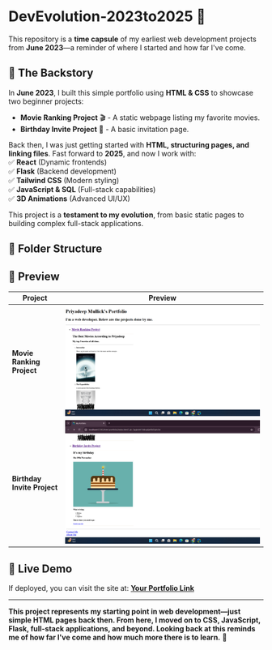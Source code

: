 # DevEvolution-2023to2025 🚀

This repository is a **time capsule** of my earliest web development projects from **June 2023**—a reminder of where I started and how far I've come.

## 📖 The Backstory
In **June 2023**, I built this simple portfolio using **HTML & CSS** to showcase two beginner projects:
- **Movie Ranking Project** 🎬 - A static webpage listing my favorite movies.
- **Birthday Invite Project** 🎉 - A basic invitation page.

Back then, I was just getting started with **HTML, structuring pages, and linking files**. Fast forward to **2025**, and now I work with:  
✅ **React** (Dynamic frontends)  
✅ **Flask** (Backend development)  
✅ **Tailwind CSS** (Modern styling)  
✅ **JavaScript & SQL** (Full-stack capabilities)  
✅ **3D Animations** (Advanced UI/UX)

This project is a **testament to my evolution**, from basic static pages to building complex full-stack applications.



## 📂 Folder Structure  

## 🌟 Preview
| Project | Preview                                                           |
|---------|-------------------------------------------------------------------|
| **Movie Ranking Project** | ![Movie Ranking Screenshot](./ssc1.png)   |
| **Birthday Invite Project** | ![Birthday Invite Screenshot](./ssc2.png) |

## 🔗 Live Demo
If deployed, you can visit the site at: **[Your Portfolio Link](https://deep-priyo.github.io/DevEvolution-2023to2025/)**



---  

**This project represents my starting point in web development—just simple HTML pages back then. From here, I moved on to CSS, JavaScript, Flask, full-stack applications, and beyond. Looking back at this reminds me of how far I've come and how much more there is to learn.** 🚀  
